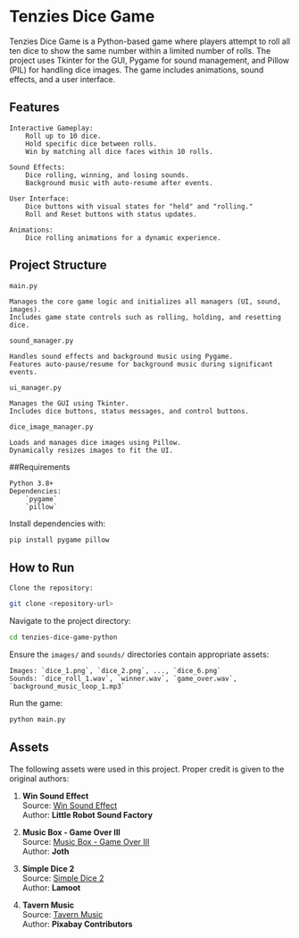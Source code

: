 # Tenzies Dice Game

Tenzies Dice Game is a Python-based game where players attempt to roll all ten dice to show the same number within a limited number of rolls. The project uses Tkinter for the GUI, Pygame for sound management, and Pillow (PIL) for handling dice images. The game includes animations, sound effects, and a user interface.

## Features

    Interactive Gameplay:
        Roll up to 10 dice.
        Hold specific dice between rolls.
        Win by matching all dice faces within 10 rolls.

    Sound Effects:
        Dice rolling, winning, and losing sounds.
        Background music with auto-resume after events.

    User Interface:
        Dice buttons with visual states for "held" and "rolling."
        Roll and Reset buttons with status updates.

    Animations:
        Dice rolling animations for a dynamic experience.

## Project Structure

`main.py`

    Manages the core game logic and initializes all managers (UI, sound, images).
    Includes game state controls such as rolling, holding, and resetting dice.

`sound_manager.py`

    Handles sound effects and background music using Pygame.
    Features auto-pause/resume for background music during significant events.

`ui_manager.py`

    Manages the GUI using Tkinter.
    Includes dice buttons, status messages, and control buttons.

`dice_image_manager.py`

    Loads and manages dice images using Pillow.
    Dynamically resizes images to fit the UI.

##Requirements

    Python 3.8+
    Dependencies:
        `pygame`
        `pillow`

Install dependencies with:

```bash
pip install pygame pillow
```

## How to Run

    Clone the repository:

```bash
git clone <repository-url>
```

Navigate to the project directory:

```bash
cd tenzies-dice-game-python
```

Ensure the `images/` and `sounds/` directories contain appropriate assets:

    Images: `dice_1.png`, `dice_2.png`, ..., `dice_6.png`
    Sounds: `dice_roll_1.wav`, `winner.wav`, `game_over.wav`, `background_music_loop_1.mp3`

Run the game:

```bash
python main.py
```


## Assets

The following assets were used in this project. Proper credit is given to the original authors:

1. **Win Sound Effect**  
   Source: [Win Sound Effect](https://opengameart.org/content/win-sound-effect)  
   Author: **Little Robot Sound Factory**

2. **Music Box - Game Over III**  
   Source: [Music Box - Game Over III](https://opengameart.org/content/music-box-game-over-iii)  
   Author: **Joth**

3. **Simple Dice 2**  
   Source: [Simple Dice 2](https://opengameart.org/content/simple-dice-2)  
   Author: **Lamoot**

4. **Tavern Music**  
   Source: [Tavern Music](https://pixabay.com/music/folk-medieval-citytavern-ambient-235876/)  
   Author: **Pixabay Contributors**
